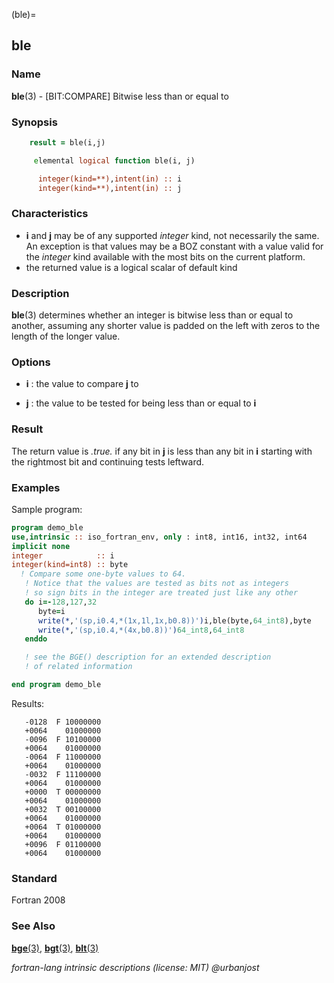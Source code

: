 (ble)=
## ble

### **Name**

**ble**(3) - \[BIT:COMPARE\] Bitwise less than or equal to

### **Synopsis**

```fortran
    result = ble(i,j)
```

```fortran
     elemental logical function ble(i, j)

      integer(kind=**),intent(in) :: i
      integer(kind=**),intent(in) :: j
```

### **Characteristics**

- **i** and **j** may be of any supported _integer_ kind, not
  necessarily the same. An exception is that values may be a
  BOZ constant with a value valid for the _integer_ kind available with
  the most bits on the current platform.
- the returned value is a logical scalar of default kind

### **Description**

**ble**(3) determines whether an integer is bitwise less than or
equal to another, assuming any shorter value is padded on the left
with zeros to the length of the longer value.

### **Options**

- **i**
  : the value to compare **j** to

- **j**
  : the value to be tested for being less than or equal to **i**

### **Result**

The return value is _.true._ if any bit in **j** is less than any bit
in **i** starting with the rightmost bit and continuing tests leftward.

### **Examples**

Sample program:

```fortran
program demo_ble
use,intrinsic :: iso_fortran_env, only : int8, int16, int32, int64
implicit none
integer            :: i
integer(kind=int8) :: byte
  ! Compare some one-byte values to 64.
   ! Notice that the values are tested as bits not as integers
   ! so sign bits in the integer are treated just like any other
   do i=-128,127,32
      byte=i
      write(*,'(sp,i0.4,*(1x,1l,1x,b0.8))')i,ble(byte,64_int8),byte
      write(*,'(sp,i0.4,*(4x,b0.8))')64_int8,64_int8
   enddo

   ! see the BGE() description for an extended description
   ! of related information

end program demo_ble
```

Results:

```text
   -0128  F 10000000
   +0064    01000000
   -0096  F 10100000
   +0064    01000000
   -0064  F 11000000
   +0064    01000000
   -0032  F 11100000
   +0064    01000000
   +0000  T 00000000
   +0064    01000000
   +0032  T 00100000
   +0064    01000000
   +0064  T 01000000
   +0064    01000000
   +0096  F 01100000
   +0064    01000000
```

### **Standard**

Fortran 2008

### **See Also**

[**bge**(3)](#bge),
[**bgt**(3)](#bgt),
[**blt**(3)](#blt)

_fortran-lang intrinsic descriptions (license: MIT) \@urbanjost_
